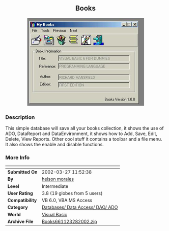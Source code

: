 ﻿<div align="center">

## Books

<img src="PIC2002328447563259.jpg">
</div>

### Description

This simple database will save all your books collection, it shows the use of ADO, DataReport and DataEnvironment, it shows how to Add, Save, Edit, Delete, View Reports. Other cool stuff it contains a toolbar and a file menu. It also shows the enable and disable functions.
 
### More Info
 


<span>             |<span>
---                |---
**Submitted On**   |2002-03-27 11:52:38
**By**             |[helson morales](https://github.com/Planet-Source-Code/PSCIndex/blob/master/ByAuthor/helson-morales.md)
**Level**          |Intermediate
**User Rating**    |3.8 (19 globes from 5 users)
**Compatibility**  |VB 6\.0, VBA MS Access
**Category**       |[Databases/ Data Access/ DAO/ ADO](https://github.com/Planet-Source-Code/PSCIndex/blob/master/ByCategory/databases-data-access-dao-ado__1-6.md)
**World**          |[Visual Basic](https://github.com/Planet-Source-Code/PSCIndex/blob/master/ByWorld/visual-basic.md)
**Archive File**   |[Books661123282002\.zip](https://github.com/Planet-Source-Code/helson-morales-books__1-33143/archive/master.zip)









